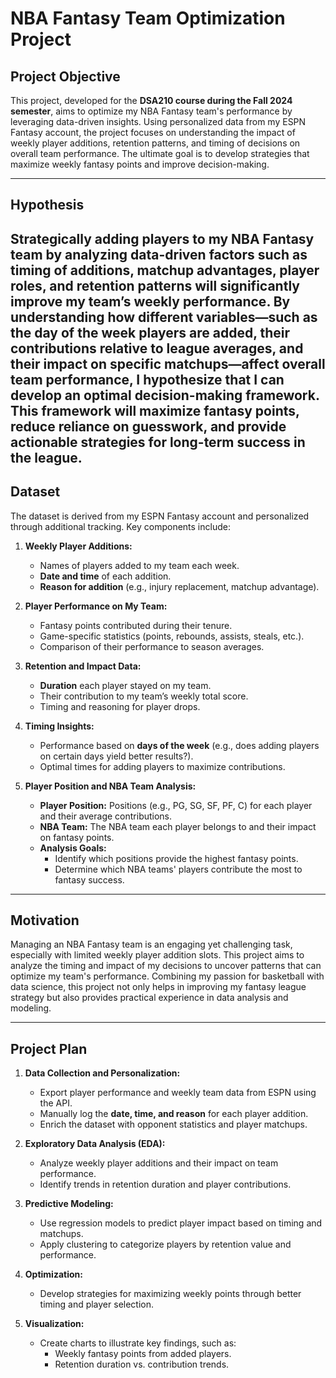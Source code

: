 # NBA Fantasy Team Optimization Project

## Project Objective
This project, developed for the **DSA210 course during the Fall 2024 semester**, aims to optimize my NBA Fantasy team's performance by leveraging data-driven insights. Using personalized data from my ESPN Fantasy account, the project focuses on understanding the impact of weekly player additions, retention patterns, and timing of decisions on overall team performance. The ultimate goal is to develop strategies that maximize weekly fantasy points and improve decision-making.

---

## Hypothesis
Strategically adding players to my NBA Fantasy team by analyzing data-driven factors such as timing of additions, matchup advantages, player roles, and retention patterns will significantly improve my team’s weekly performance. By understanding how different variables—such as the day of the week players are added, their contributions relative to league averages, and their impact on specific matchups—affect overall team performance, I hypothesize that I can develop an optimal decision-making framework. This framework will maximize fantasy points, reduce reliance on guesswork, and provide actionable strategies for long-term success in the league.
---

## Dataset

The dataset is derived from my ESPN Fantasy account and personalized through additional tracking. Key components include:

1. **Weekly Player Additions:**
   - Names of players added to my team each week.
   - **Date and time** of each addition.
   - **Reason for addition** (e.g., injury replacement, matchup advantage).

2. **Player Performance on My Team:**
   - Fantasy points contributed during their tenure.
   - Game-specific statistics (points, rebounds, assists, steals, etc.).
   - Comparison of their performance to season averages.

3. **Retention and Impact Data:**
   - **Duration** each player stayed on my team.
   - Their contribution to my team’s weekly total score.
   - Timing and reasoning for player drops.

4. **Timing Insights:**
   - Performance based on **days of the week** (e.g., does adding players on certain days yield better results?).
   - Optimal times for adding players to maximize contributions.

5. **Player Position and NBA Team Analysis:**
   - **Player Position:** Positions (e.g., PG, SG, SF, PF, C) for each player and their average contributions.
   - **NBA Team:** The NBA team each player belongs to and their impact on fantasy points.
   - **Analysis Goals:**
     - Identify which positions provide the highest fantasy points.
     - Determine which NBA teams' players contribute the most to fantasy success.

---

## Motivation
Managing an NBA Fantasy team is an engaging yet challenging task, especially with limited weekly player addition slots. This project aims to analyze the timing and impact of my decisions to uncover patterns that can optimize my team's performance. Combining my passion for basketball with data science, this project not only helps in improving my fantasy league strategy but also provides practical experience in data analysis and modeling.

---

## Project Plan

1. **Data Collection and Personalization:**
   - Export player performance and weekly team data from ESPN using the API.
   - Manually log the **date, time, and reason** for each player addition.
   - Enrich the dataset with opponent statistics and player matchups.

2. **Exploratory Data Analysis (EDA):**
   - Analyze weekly player additions and their impact on team performance.
   - Identify trends in retention duration and player contributions.

3. **Predictive Modeling:**
   - Use regression models to predict player impact based on timing and matchups.
   - Apply clustering to categorize players by retention value and performance.

4. **Optimization:**
   - Develop strategies for maximizing weekly points through better timing and player selection.

5. **Visualization:**
   - Create charts to illustrate key findings, such as:
     - Weekly fantasy points from added players.
     - Retention duration vs. contribution trends.





